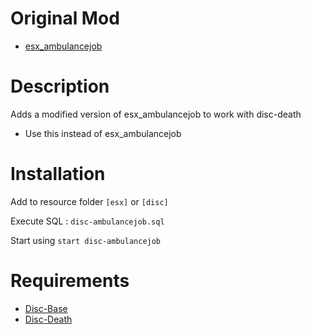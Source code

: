 # Original Mod

- [esx_ambulancejob](https://github.com/ESX-Org/esx_ambulancejob)

# Description

Adds a modified version of esx_ambulancejob to work with disc-death

- Use this instead of esx_ambulancejob

# Installation
Add to resource folder `[esx]` or `[disc]`

Execute SQL : `disc-ambulancejob.sql`

Start using `start disc-ambulancejob`

# Requirements

- [Disc-Base](https://github.com/DiscworldZA/gta-resources/tree/master/disc-base)
- [Disc-Death](https://github.com/DiscworldZA/gta-resources/tree/master/disc-death)
